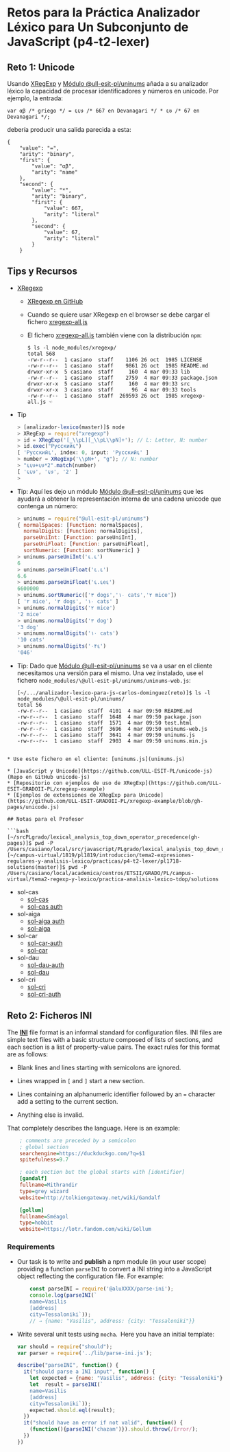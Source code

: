 # Retos para la Práctica Analizador Léxico para Un Subconjunto de JavaScript (p4-t2-lexer)

## Reto 1: Unicode

Usando [XRegExp](http://xregexp.com/) y [Módulo @ull-esit-pl/uninums](https://www.npmjs.com/package/@ull-esit-pl/uninums) añada a su analizador léxico la capacidad de procesar identificadores y números en unicode.
Por ejemplo, la entrada:

```
var αβ /* griego */ = ६६७ /* 667 en Devanagari */ * ६७ /* 67 en Devanagari */;
```

debería producir una salida parecida a esta:

```
{
    "value": "=",
    "arity": "binary",
    "first": {
        "value": "αβ",
        "arity": "name"
    },
    "second": {
        "value": "*",
        "arity": "binary",
        "first": {
            "value": 667,
            "arity": "literal"
        },
        "second": {
            "value": 67,
            "arity": "literal"
        }
    }
```


## Tips y Recursos

* [XRegexp](http://xregexp.com/) 
  - [XRegexp en GitHub](https://github.com/slevithan/xregexp)
  - Cuando se quiere usar XRegexp en el browser se debe cargar el fichero [xregexp-all.js](https://unpkg.com/xregexp/xregexp-all.js)
  - El fichero [xregexp-all.js](https://unpkg.com/xregexp/xregexp-all.js) también viene con la distribución `npm`:

    ```
    $ ls -l node_modules/xregexp/
    total 568
    -rw-r--r--  1 casiano  staff    1106 26 oct  1985 LICENSE
    -rw-r--r--  1 casiano  staff    9861 26 oct  1985 README.md
    drwxr-xr-x  5 casiano  staff     160  4 mar 09:33 lib
    -rw-r--r--  1 casiano  staff    2759  4 mar 09:33 package.json
    drwxr-xr-x  5 casiano  staff     160  4 mar 09:33 src
    drwxr-xr-x  3 casiano  staff      96  4 mar 09:33 tools
    -rw-r--r--  1 casiano  staff  269593 26 oct  1985 xregexp-all.js ☜
    ```
* Tip

  ```js
  > [analizador-lexico(master)]$ node
  > XRegExp = require("xregexp")
  > id = XRegExp('[_\\pL][_\\pL\\pN]+'); // L: Letter, N: number
  > id.exec("Русский६")
  [ 'Русский६', index: 0, input: 'Русский६' ]
  > number = XRegExp('\\pN+', "g"); // N: number
  > "६६७+६७*2".match(number)
  [ '६६७', '६७', '2' ]
  > 
  ```
* Tip: Aquí  les dejo un módulo [Módulo @ull-esit-pl/uninums](https://www.npmjs.com/package/@ull-esit-pl/uninums) que les ayudará a obtener la representación interna de una cadena unicode que contenga un número:

  ```js
  > uninums = require("@ull-esit-pl/uninums")
  { normalSpaces: [Function: normalSpaces],
    normalDigits: [Function: normalDigits],
    parseUniInt: [Function: parseUniInt],
    parseUniFloat: [Function: parseUniFloat],
    sortNumeric: [Function: sortNumeric] }
  > uninums.parseUniInt('६.६')
  6
  > uninums.parseUniFloat('६.६')
  6.6
  > uninums.parseUniFloat('६.६e६')
  6600000
  > uninums.sortNumeric(['٣ dogs','١٠ cats','٢ mice']) 
  [ '٢ mice', '٣ dogs', '١٠ cats' ]
  > uninums.normalDigits('٢ mice')
  '2 mice'
  > uninums.normalDigits('٣ dog')
  '3 dog'
  > uninums.normalDigits('١٠ cats')
  '10 cats'
  > uninums.normalDigits('٠۴६')
  '046'
  ```
* Tip: Dado que [Módulo @ull-esit-pl/uninums](https://www.npmjs.com/package/@ull-esit-pl/uninums) se va a usar en el cliente necesitamos una versión para el mismo. Una vez instalado, use el fichero `node_modules/\@ull-esit-pl/uninums/uninums-web.js`:

  ```
  [~/.../analizador-lexico-para-js-carlos-dominguez(reto)]$ ls -l node_modules/\@ull-esit-pl/uninums/
  total 56
  -rw-r--r--  1 casiano  staff  4101  4 mar 09:50 README.md
  -rw-r--r--  1 casiano  staff  1648  4 mar 09:50 package.json
  -rw-r--r--  1 casiano  staff  1571  4 mar 09:50 test.html
  -rw-r--r--  1 casiano  staff  3696  4 mar 09:50 uninums-web.js
  -rw-r--r--  1 casiano  staff  3641  4 mar 09:50 uninums.js
  -rw-r--r--  1 casiano  staff  2903  4 mar 09:50 uninums.min.js
```

* Use este fichero en el cliente: [uninums.js](uninums.js)

* [JavaScript y Unicode](https://github.com/ULL-ESIT-PL/unicode-js) (Repo en GitHub unicode-js)
* [Repositorio con ejemplos de uso de XRegExp](https://github.com/ULL-ESIT-GRADOII-PL/xregexp-example) 
* [Ejemplos de extensiones de XRegExp para Unicode](https://github.com/ULL-ESIT-GRADOII-PL/xregexp-example/blob/gh-pages/unicode.js)

## Notas para el Profesor

```bash
[~/srcPLgrado/lexical_analysis_top_down_operator_precedence(gh-pages)]$ pwd -P
/Users/casiano/local/src/javascript/PLgrado/lexical_analysis_top_down_operator_precedence
[~/campus-virtual/1819/pl1819/introduccion/tema2-expresiones-regulares-y-analisis-lexico/practicas/p4-t2-lexer/pl1718-solutions(master)]$ pwd -P
/Users/casiano/local/academica/centros/ETSII/GRADO/PL/campus-virtual/tema2-regexp-y-lexico/practica-analisis-lexico-tdop/solutions

```
* sol-cas
  * [sol-cas](https://github.com/ULL-ESIT-PL-1819/analizador-lexico-para-js)
  * [sol-cas auth](https://github.com/ULL-ESIT-PL-1819/crguezl-authmodule)
* sol-aiga
  * [sol-aiga auth](https://github.com/ULL-ESIT-PL-1718/authentication-angeligareta)
  * [sol-aiga](https://github.com/ULL-ESIT-PL-1718/analizador-lexico-para-js-angeligareta)
* sol-car
  * [sol-car-auth](https://github.com/ULL-ESIT-PL-1718/alu0100966589-AuthModule)
  * [sol-car](https://github.com/ULL-ESIT-PL-1718/analizador-lexico-para-js-alu0100966589)
* sol-dau
  * [sol-dau-auth](https://github.com/ULL-ESIT-PL-1718/auth-alu0100973914)
  * [sol-dau](https://github.com/ULL-ESIT-PL-1718/analizador-lexico-para-js-alu0100973914)
* sol-cri
  * [sol-cri](https://github.com/ULL-ESIT-PL-1718/analizador-lexico-para-js-alu0100945850)
  * [sol-cri-auth](https://github.com/ULL-ESIT-PL-1718/auth-alu0100945850)


## Reto 2: Ficheros INI

The **[INI](https://en.wikipedia.org/wiki/INI_file)** file format is an informal standard for configuration files.
INI files are simple text files with a basic structure composed of lists
of sections, and each section is a list of property-value pairs. The
exact rules for this format are as follows:

-   Blank lines and lines starting with semicolons are ignored.

-   Lines wrapped in `[` and `]` start a new section.

-   Lines containing an alphanumeric identifier followed by an `=`
    character add a setting to the current section.

-   Anything else is invalid.

That completely describes the language. Here is an example:

  ```ini
      ; comments are preceded by a semicolon
      ; global section
      searchengine=https://duckduckgo.com/?q=$1
      spitefulness=9.7

      ; each section but the global starts with [identifier]
      [gandalf]
      fullname=Mithrandir
      type=grey wizard
      website=http://tolkiengateway.net/wiki/Gandalf

      [gollum]
      fullname=Sméagol
      type=hobbit
      website=https://lotr.fandom.com/wiki/Gollum
  ```

### Requirements

* Our task is to write and **publish** a npm module (in your user scope) 
providing a function `parseINI` to convert a INI string into a JavaScript object reflecting the
configuration file. For example:

  ```js
      const parseINI = require('@aluXXXX/parse-ini');
      console.log(parseINI(`
      name=Vasilis
      [address]
      city=Tessaloniki`));
      // → {name: "Vasilis", address: {city: "Tessaloniki"}}
  ```

* Write several unit tests using `mocha`.` `Here you have an initial template:

  ```js
  var should = require("should");
  var parser = require('../lib/parse-ini.js');

  describe("parseINI", function() {
    it("should parse a INI input", function() {
      let expected = {name: "Vasilis", address: {city: "Tessaloniki"}};
      let  result = parseINI(`
      name=Vasilis
      [address]
      city=Tessaloniki`));
      expected.should.eql(result);
    })
    it("should have an error if not valid", function() {
      (function(){parseINI('chazam')}).should.throw(/Error/);
    })
  })
  ```


